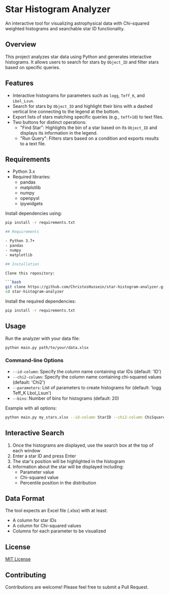 # Star Histogram Analyzer

An interactive tool for visualizing astrophysical data with Chi-squared weighted histograms and searchable star ID functionality.




## Overview
This project analyzes star data using Python and generates interactive histograms. It allows users to search for stars by `Object_ID` and filter stars based on specific queries.

## Features
- Interactive histograms for parameters such as `logg`, `Teff_K`, and `Lbol_Lsun`.
- Search for stars by `Object_ID` and highlight their bins with a dashed vertical line connecting to the legend at the bottom.
- Export lists of stars matching specific queries (e.g., `teff>10`) to text files.
- Two buttons for distinct operations:
  - "Find Star": Highlights the bin of a star based on its `Object_ID` and displays its information in the legend.
  - "Run Query": Filters stars based on a condition and exports results to a text file.

## Requirements
- Python 3.x
- Required libraries:
  - pandas
  - matplotlib
  - numpy
  - openpyxl
  - ipywidgets

Install dependencies using:
```bash
pip install -r requirements.txt

## Requirements

- Python 3.7+
- pandas
- numpy
- matplotlib

## Installation

Clone this repository:

```bash
git clone https://github.com/ChristosHussein/star-histogram-analyzer.git
cd star-histogram-analyzer
```

Install the required dependencies:

```bash
pip install -r requirements.txt
```

## Usage

Run the analyzer with your data file:

```bash
python main.py path/to/your/data.xlsx
```

### Command-line Options

- `--id-column`: Specify the column name containing star IDs (default: 'ID')
- `--chi2-column`: Specify the column name containing chi-squared values (default: 'Chi2')
- `--parameters`: List of parameters to create histograms for (default: 'logg Teff_K Lbol_Lsun')
- `--bins`: Number of bins for histograms (default: 20)

Example with all options:

```bash
python main.py my_stars.xlsx --id-column StarID --chi2-column ChiSquared --parameters mass radius luminosity --bins 30
```

## Interactive Search

1. Once the histograms are displayed, use the search box at the top of each window
2. Enter a star ID and press Enter
3. The star's position will be highlighted in the histogram
4. Information about the star will be displayed including:
   - Parameter value
   - Chi-squared value
   - Percentile position in the distribution

## Data Format

The tool expects an Excel file (.xlsx) with at least:
- A column for star IDs
- A column for Chi-squared values
- Columns for each parameter to be visualized

## License

[MIT License](LICENSE)

## Contributing

Contributions are welcome! Please feel free to submit a Pull Request.
